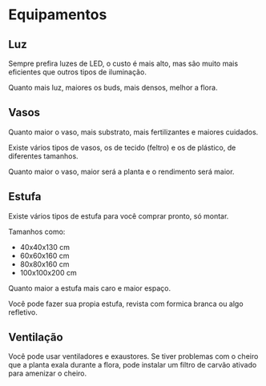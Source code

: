 # Equipamentos

## Luz

Sempre prefira luzes de LED, o custo é mais alto, mas são muito mais eficientes que outros tipos de iluminação.

Quanto mais luz, maiores os buds, mais densos, melhor a flora.

## Vasos

Quanto maior o vaso, mais substrato, mais fertilizantes e maiores cuidados.

Existe vários tipos de vasos, os de tecido (feltro) e os de plástico, de diferentes tamanhos.

Quanto maior o vaso, maior será a planta e o rendimento será maior.

## Estufa

Existe vários tipos de estufa para você comprar pronto, só montar.

Tamanhos como:

- 40x40x130 cm
- 60x60x160 cm
- 80x80x160 cm
- 100x100x200 cm

Quanto maior a estufa mais caro e maior espaço.

Você pode fazer sua propia estufa, revista com formica branca ou algo refletivo.

## Ventilação

Você pode usar ventiladores e exaustores. Se tiver problemas com o cheiro que a planta exala durante a flora, pode instalar um filtro de carvão ativado para amenizar o cheiro.


